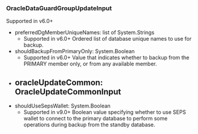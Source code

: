 ### OracleDataGuardGroupUpdateInput
Supported in v6.0+

- preferredDgMemberUniqueNames: list of System.Strings
  - Supported in v6.0+
      Ordered list of database unique names to use for backup.
- shouldBackupFromPrimaryOnly: System.Boolean
  - Supported in v6.0+
      Value that indicates whether to backup from the PRIMARY member only, or from any available member.
- oracleUpdateCommon: OracleUpdateCommonInput
  - 
- shouldUseSepsWallet: System.Boolean
  - Supported in v9.0+
      Boolean value specifying whether to use SEPS wallet to connect to the primary database to perform some operations during backup from the standby database.
